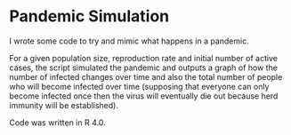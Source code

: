 # Pandemic Simulation

I wrote some code to try and mimic what happens in a pandemic.

For a given population size, reproduction rate and initial number of active cases, the script simulated the pandemic and outputs a graph of how the number of infected changes over time and also the total number of people who will become infected over time (supposing that everyone can only become infected once then the virus will eventually die out because herd immunity will be established).

Code was written in R 4.0.